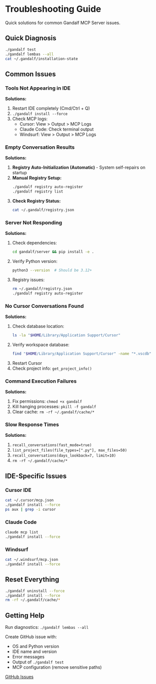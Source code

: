# Troubleshooting Guide

Quick solutions for common Gandalf MCP Server issues.

## Quick Diagnosis

```bash
./gandalf test
./gandalf lembas --all
cat ~/.gandalf/installation-state
```

## Common Issues

### Tools Not Appearing in IDE

**Solutions:**

1. Restart IDE completely (Cmd/Ctrl + Q)
2. `./gandalf install --force`
3. Check MCP logs:
   - Cursor: View > Output > MCP Logs
   - Claude Code: Check terminal output
   - Windsurf: View > Output > MCP Logs

### Empty Conversation Results

**Solutions:**

1. **Registry Auto-Initialization (Automatic)** - System self-repairs on startup
2. **Manual Registry Setup:**
   ```bash
   ./gandalf registry auto-register
   ./gandalf registry list
   ```
3. **Check Registry Status:**
   ```bash
   cat ~/.gandalf/registry.json
   ```

### Server Not Responding

**Solutions:**

1. Check dependencies:
   ```bash
   cd gandalf/server && pip install -e .
   ```
2. Verify Python version:
   ```bash
   python3 --version  # Should be 3.12+
   ```
3. Registry issues:
   ```bash
   rm ~/.gandalf/registry.json
   ./gandalf registry auto-register
   ```

### No Cursor Conversations Found

**Solutions:**

1. Check database location:
   ```bash
   ls -la "$HOME/Library/Application Support/Cursor"
   ```
2. Verify workspace database:
   ```bash
   find "$HOME/Library/Application Support/Cursor" -name "*.vscdb"
   ```
3. Restart Cursor
4. Check project info: `get_project_info()`

### Command Execution Failures

**Solutions:**

1. Fix permissions: `chmod +x gandalf`
2. Kill hanging processes: `pkill -f gandalf`
3. Clear cache: `rm -rf ~/.gandalf/cache/*`

### Slow Response Times

**Solutions:**

1. `recall_conversations(fast_mode=true)`
2. `list_project_files(file_types=[".py"], max_files=50)`
3. `recall_conversations(days_lookback=7, limit=10)`
4. `rm -rf ~/.gandalf/cache/*`

## IDE-Specific Issues

### Cursor IDE

```bash
cat ~/.cursor/mcp.json
./gandalf install --force
ps aux | grep -i cursor
```

### Claude Code

```bash
claude mcp list
./gandalf install --force
```

### Windsurf

```bash
cat ~/.windsurf/mcp.json
./gandalf install --force
```

## Reset Everything

```bash
./gandalf uninstall --force
./gandalf install --force
rm -rf ~/.gandalf/cache/*
```

## Getting Help

Run diagnostics: `./gandalf lembas --all`

Create GitHub issue with:

- OS and Python version
- IDE name and version
- Error messages
- Output of `./gandalf test`
- MCP configuration (remove sensitive paths)

[GitHub Issues](https://github.com/bluekornchips/gandalf/issues)
